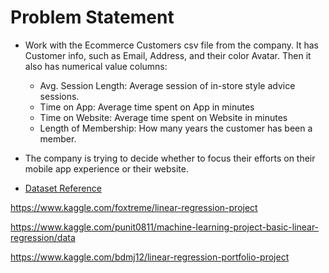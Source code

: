 # Problem Statement
* Work with the Ecommerce Customers csv file from the company. It has Customer info, such as Email, Address, and their color Avatar. Then it also has numerical value columns:
  * Avg. Session Length: Average session of in-store style advice sessions.
  * Time on App: Average time spent on App in minutes
  * Time on Website: Average time spent on Website in minutes
  * Length of Membership: How many years the customer has been a member.

* The company is trying to decide whether to focus their efforts on their mobile app experience or their website.
* [Dataset Reference](https://www.kaggle.com/iyadavvaibhav/ecommerce-customer-device-usage)


https://www.kaggle.com/foxtreme/linear-regression-project

https://www.kaggle.com/punit0811/machine-learning-project-basic-linear-regression/data

https://www.kaggle.com/bdmj12/linear-regression-portfolio-project
